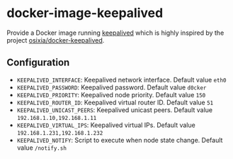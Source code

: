 # docker-image-keepalived

Provide a Docker image running [keepalived](https://keepalived.org/) which is highly inspired by the project [osixia/docker-keepalived](https://github.com/osixia/docker-keepalived).

## Configuration

- `KEEPALIVED_INTERFACE`: Keepalived network interface. Default value `eth0`
- `KEEPALIVED_PASSWORD`:  Keepalived password. Default value `d0cker`
- `KEEPALIVED_PRIORITY`:  Keepalived node priority. Default value `150`
- `KEEPALIVED_ROUTER_ID`:  Keepalived virtual router ID. Default value `51`
- `KEEPALIVED_UNICAST_PEERS`:  Keepalived unicast peers. Default value `192.168.1.10,192.168.1.11`
- `KEEPALIVED_VIRTUAL_IPS`:  Keepalived virtual IPs. Default value `192.168.1.231,192.168.1.232`
- `KEEPALIVED_NOTIFY`:  Script to execute when node state change. Default value `/notify.sh`
